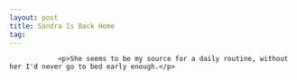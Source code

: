 ```yaml
---
layout: post
title: Sandra Is Back Home
tag: 
---
```



                <p>She seems to be my source for a daily routine, without her I'd never go to bed early enough.</p>
            
